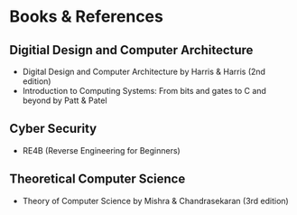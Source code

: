 # Books & References

## Digitial Design and Computer Architecture

- Digital Design and Computer Architecture by Harris & Harris (2nd edition)
- Introduction to Computing Systems: From bits and gates to C and beyond by Patt & Patel

## Cyber Security

- RE4B (Reverse Engineering for Beginners)

## Theoretical Computer Science

- Theory of Computer Science by Mishra & Chandrasekaran (3rd edition)

